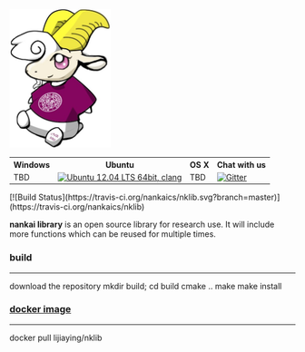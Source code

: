 [![NankaiLibrary](./resources/logo_small.png)](https://nklib.io)

<table>
	<tr>
		<th>Windows</th><th>Ubuntu</th><th>OS X</th><th>Chat with us</th>
	</tr>
		<td>TBD</td>
		<td><a href="https://travis-ci.org/seahorn/seahorn"><img src="https://travis-ci.org/nankaics/nklib.svg?branch=master" title="Ubuntu 12.04 LTS 64bit, clang"/></a></td>
		<td>TBD</td>
		<td><a href="https://gitter.im/seahorn/seahorn?utm_source=badge&utm_medium=badge&utm_campaign=pr-badge"><img src="https://badges.gitter.im/nankaics/nklib.svg" title="Gitter"/></a></td>
	</tr>
</table>
[![Build Status](https://travis-ci.org/nankaics/nklib.svg?branch=master)](https://travis-ci.org/nankaics/nklib)

**nankai library** is an open source library for research use. It will include more functions which can be reused for multiple times.

### build
------------------------
download the repository
mkdir build; cd build
cmake ..
make
make install

### [docker image](https://hub.docker.com/r/lijiaying/nklib/)
------------------------
docker pull lijiaying/nklib
